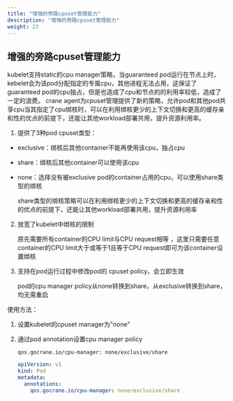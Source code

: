 ```yaml
---
title: "增强的旁路cpuset管理能力"
description: "增强的旁路cpuset管理能力"
weight: 23
---
```


## 增强的旁路cpuset管理能力
kubelet支持static的cpu manager策略，当guaranteed pod运行在节点上时，kebelet会为该pod分配指定的专属cpu，其他进程无法占用，这保证了guaranteed pod的cpu独占，但是也造成了cpu和节点的的利用率较低，造成了一定的浪费。
crane agent为cpuset管理提供了新的策略，允许pod和其他pod共享cpu当其指定了cpu绑核时，可以在利用绑核更少的上下文切换和更高的缓存亲和性的优点的前提下，还能让其他workload部署共用，提升资源利用率。

1. 提供了3种pod cpuset类型：

- exclusive：绑核后其他container不能再使用该cpu，独占cpu
- share：绑核后其他container可以使用该cpu
- none：选择没有被exclusive pod的container占用的cpu，可以使用share类型的绑核

  share类型的绑核策略可以在利用绑核更少的上下文切换和更高的缓存亲和性的优点的前提下，还能让其他workload部署共用，提升资源利用率

2. 放宽了kubelet中绑核的限制

   原先需要所有container的CPU limit与CPU request相等 ，这里只需要任意container的CPU limit大于或等于1且等于CPU request即可为该container设置绑核


3. 支持在pod运行过程中修改pod的 cpuset policy，会立即生效

   pod的cpu manager policy从none转换到share，从exclusive转换到share，均无需重启

使用方法：
1. 设置kubelet的cpuset manager为"none"
2. 通过pod annotation设置cpu manager policy

   `qos.gocrane.io/cpu-manager: none/exclusive/share`
   ```yaml
   apiVersion: v1
   kind: Pod
   metadata:
     annotations:
       qos.gocrane.io/cpu-manager: none/exclusive/share
   ```